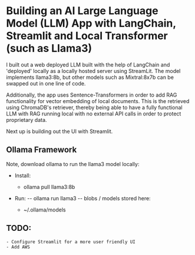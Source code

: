 # Building an AI Large Language Model (LLM) App with LangChain, Streamlit and Local Transformer (such as Llama3)

I built out a web deployed LLM built with the help of LangChain and 'deployed' locally as a locally hosted server using StreamLit. The model implements llama3:8b, but other models such as Mixtral:8x7b can be swapped out in one line of code.

Additionally, the app uses Sentence-Transformers in order to add RAG functionality for vector embedding of local documents. This is the retrieved using ChromaDB's retriever, thereby being able to have a fully functional LLM with RAG running local with no external API calls in order to protect proprietary data.

Next up is building out the UI with Streamlit.


## Ollama Framework
Note, download ollama to run the llama3 model locally:
- Install:  
	- ollama pull llama3:8b

- Run:
-- ollama run llama3
-- blobs / models stored here:
	- ~/.ollama/models


## TODO:
	- Configure Streamlit for a more user friendly UI
	- Add AWS
	
